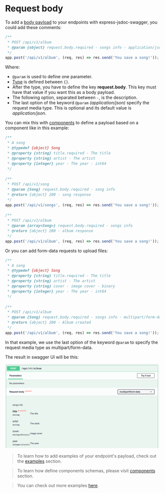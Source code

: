 # Request body
To add a [body payload](https://swagger.io/docs/specification/describing-request-body/) to your endpoints with express-jsdoc-swagger, you could add these comments:

```javascript
/**
 * POST /api/v1/album
 * @param {object} request.body.required - songs info - application/json
 */
app.post('/api/v1/album', (req, res) => res.send('You save a song!'));
```

Where:
- `@param` is used to define one parameter.
- [Type](https://swagger.io/specification/#data-types) is defined between `{}`.
- After the type, you have to define the key **request.body**. This key must have that value if you want this as a body payload.
- The following option, separated between ` - `, is the description.
- The last option of the keyword `@param` *(application/json)* specify the request media type. This is optional and its default value is *application/json*.

You can mix this with [components](components.md) to define a payload based on a component like in this example:

```javascript
/**
 * A song
 * @typedef {object} Song
 * @property {string} title.required - The title
 * @property {string} artist - The artist
 * @property {integer} year - The year - int64
 */

/**
 * POST /api/v1/song
 * @param {Song} request.body.required - song info
 * @return {object} 200 - song response
 */
app.post('/api/v1/songs', (req, res) => res.send('You save a song!'));

/**
 * POST /api/v1/album
 * @param {array<Song>} request.body.required - songs info
 * @return {object} 200 - album response
 */
app.post('/api/v1/album', (req, res) => res.send('You save a song!'));
````

Or you can add form-data requests to upload files:

```javascript
/**
 * A song
 * @typedef {object} Song
 * @property {string} title.required - The title
 * @property {string} artist - The artist
 * @property {string} cover - image cover - binary
 * @property {integer} year - The year - int64
 */

/**
 * POST /api/v1/album
 * @param {Song} request.body.required - songs info - multipart/form-data
 * @return {object} 200 - Album created
 */
app.post('/api/v1/album', (req, res) => res.send('You save a song!'));
```

In that example, we use the last option of the keyword `@param` to specify the request media type as multipart/form-data.

The result in swagger UI will be this:

<img src="./assets/request-body.png"/>

> To learn how to add examples of your endpoint's payload, check out the [examples](examples.md) section.

> To learn how define components schemas, please visit [components](components.md) section.

> You can check out more examples [here](https://github.com/BRIKEV/express-jsdoc-swagger/tree/master/examples/requestBody).
